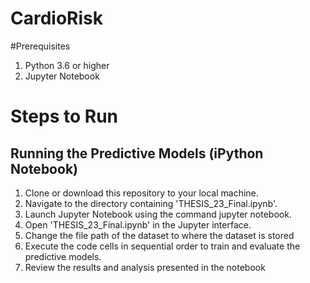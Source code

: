 # CardioRisk

#Prerequisites

1. Python 3.6 or higher
2. Jupyter Notebook

# Steps to Run
## Running the Predictive Models (iPython Notebook)
1. Clone or download this repository to your local machine.
2. Navigate to the directory containing 'THESIS_23_Final.ipynb'.
3. Launch Jupyter Notebook using the command jupyter notebook.
4. Open 'THESIS_23_Final.ipynb' in the Jupyter interface.
5. Change the file path of the dataset to where the dataset is stored
6. Execute the code cells in sequential order to train and evaluate the predictive models.
7. Review the results and analysis presented in the notebook
